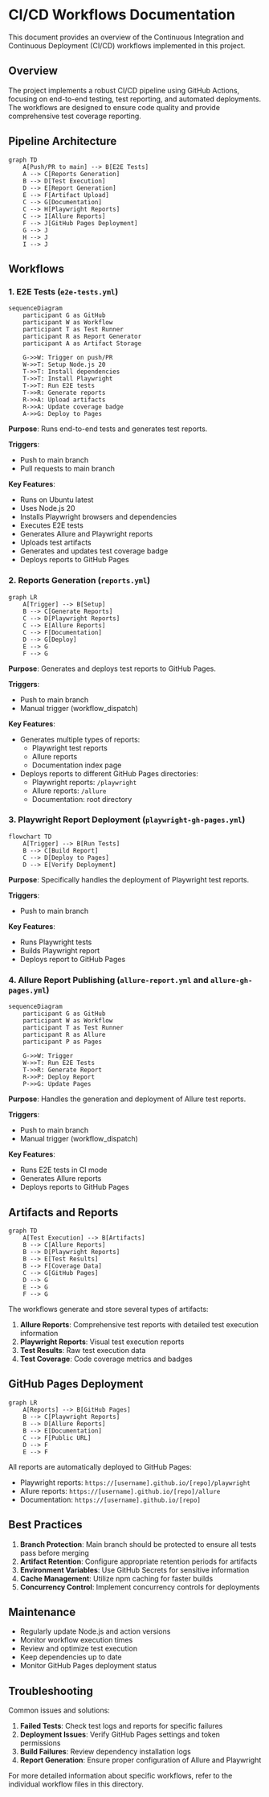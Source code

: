# CI/CD Workflows Documentation

This document provides an overview of the Continuous Integration and Continuous Deployment (CI/CD) workflows implemented in this project.

## Overview

The project implements a robust CI/CD pipeline using GitHub Actions, focusing on end-to-end testing, test reporting, and automated deployments. The workflows are designed to ensure code quality and provide comprehensive test coverage reporting.

## Pipeline Architecture

```mermaid
graph TD
    A[Push/PR to main] --> B[E2E Tests]
    A --> C[Reports Generation]
    B --> D[Test Execution]
    D --> E[Report Generation]
    E --> F[Artifact Upload]
    C --> G[Documentation]
    C --> H[Playwright Reports]
    C --> I[Allure Reports]
    F --> J[GitHub Pages Deployment]
    G --> J
    H --> J
    I --> J
```

## Workflows

### 1. E2E Tests (`e2e-tests.yml`)

```mermaid
sequenceDiagram
    participant G as GitHub
    participant W as Workflow
    participant T as Test Runner
    participant R as Report Generator
    participant A as Artifact Storage
    
    G->>W: Trigger on push/PR
    W->>T: Setup Node.js 20
    T->>T: Install dependencies
    T->>T: Install Playwright
    T->>T: Run E2E tests
    T->>R: Generate reports
    R->>A: Upload artifacts
    R->>A: Update coverage badge
    A->>G: Deploy to Pages
```

**Purpose**: Runs end-to-end tests and generates test reports.

**Triggers**:
- Push to main branch
- Pull requests to main branch

**Key Features**:
- Runs on Ubuntu latest
- Uses Node.js 20
- Installs Playwright browsers and dependencies
- Executes E2E tests
- Generates Allure and Playwright reports
- Uploads test artifacts
- Generates and updates test coverage badge
- Deploys reports to GitHub Pages

### 2. Reports Generation (`reports.yml`)

```mermaid
graph LR
    A[Trigger] --> B[Setup]
    B --> C[Generate Reports]
    C --> D[Playwright Reports]
    C --> E[Allure Reports]
    C --> F[Documentation]
    D --> G[Deploy]
    E --> G
    F --> G
```

**Purpose**: Generates and deploys test reports to GitHub Pages.

**Triggers**:
- Push to main branch
- Manual trigger (workflow_dispatch)

**Key Features**:
- Generates multiple types of reports:
  - Playwright test reports
  - Allure reports
  - Documentation index page
- Deploys reports to different GitHub Pages directories:
  - Playwright reports: `/playwright`
  - Allure reports: `/allure`
  - Documentation: root directory

### 3. Playwright Report Deployment (`playwright-gh-pages.yml`)

```mermaid
flowchart TD
    A[Trigger] --> B[Run Tests]
    B --> C[Build Report]
    C --> D[Deploy to Pages]
    D --> E[Verify Deployment]
```

**Purpose**: Specifically handles the deployment of Playwright test reports.

**Triggers**:
- Push to main branch

**Key Features**:
- Runs Playwright tests
- Builds Playwright report
- Deploys report to GitHub Pages

### 4. Allure Report Publishing (`allure-report.yml` and `allure-gh-pages.yml`)

```mermaid
sequenceDiagram
    participant G as GitHub
    participant W as Workflow
    participant T as Test Runner
    participant R as Allure
    participant P as Pages
    
    G->>W: Trigger
    W->>T: Run E2E Tests
    T->>R: Generate Report
    R->>P: Deploy Report
    P->>G: Update Pages
```

**Purpose**: Handles the generation and deployment of Allure test reports.

**Triggers**:
- Push to main branch
- Manual trigger (workflow_dispatch)

**Key Features**:
- Runs E2E tests in CI mode
- Generates Allure reports
- Deploys reports to GitHub Pages

## Artifacts and Reports

```mermaid
graph TD
    A[Test Execution] --> B[Artifacts]
    B --> C[Allure Reports]
    B --> D[Playwright Reports]
    B --> E[Test Results]
    B --> F[Coverage Data]
    C --> G[GitHub Pages]
    D --> G
    E --> G
    F --> G
```

The workflows generate and store several types of artifacts:

1. **Allure Reports**: Comprehensive test reports with detailed test execution information
2. **Playwright Reports**: Visual test execution reports
3. **Test Results**: Raw test execution data
4. **Test Coverage**: Code coverage metrics and badges

## GitHub Pages Deployment

```mermaid
graph LR
    A[Reports] --> B[GitHub Pages]
    B --> C[Playwright Reports]
    B --> D[Allure Reports]
    B --> E[Documentation]
    C --> F[Public URL]
    D --> F
    E --> F
```

All reports are automatically deployed to GitHub Pages:
- Playwright reports: `https://[username].github.io/[repo]/playwright`
- Allure reports: `https://[username].github.io/[repo]/allure`
- Documentation: `https://[username].github.io/[repo]`

## Best Practices

1. **Branch Protection**: Main branch should be protected to ensure all tests pass before merging
2. **Artifact Retention**: Configure appropriate retention periods for artifacts
3. **Environment Variables**: Use GitHub Secrets for sensitive information
4. **Cache Management**: Utilize npm caching for faster builds
5. **Concurrency Control**: Implement concurrency controls for deployments

## Maintenance

- Regularly update Node.js and action versions
- Monitor workflow execution times
- Review and optimize test execution
- Keep dependencies up to date
- Monitor GitHub Pages deployment status

## Troubleshooting

Common issues and solutions:
1. **Failed Tests**: Check test logs and reports for specific failures
2. **Deployment Issues**: Verify GitHub Pages settings and token permissions
3. **Build Failures**: Review dependency installation logs
4. **Report Generation**: Ensure proper configuration of Allure and Playwright

For more detailed information about specific workflows, refer to the individual workflow files in this directory.
